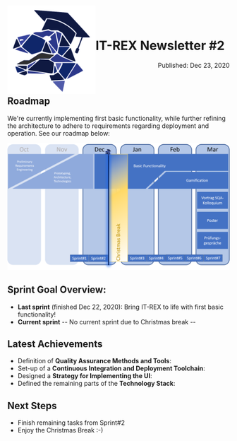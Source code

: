 <img align="left" width="200" src="../graphix/rexlogo.png"/>
<br/>
<br/>

# IT-REX Newsletter #2

<p align="right">Published: Dec 23, 2020</p>
<br/>

## Roadmap

We're currently implementing first basic functionality, while further refining the architecture to adhere to requirements regarding deployment and operation. See our roadmap below:

![Roadmap](../graphix/roadmap02.png)

## Sprint Goal Overview:
* **Last sprint** (finished Dec 22, 2020): Bring IT-REX to life with first basic functionality!
* **Current sprint** -- No current sprint due to Christmas break --

## Latest Achievements

* Definition of **Quality Assurance Methods and Tools**: 
* Set-up of a **Continuous Integration and Deployment Toolchain**:
* Designed a **Strategy for Implementing the UI**: 
* Defined the remaining parts of the **Technology Stack**: 

## Next Steps

* Finish remaining tasks from Sprint#2
* Enjoy the Christmas Break :-)